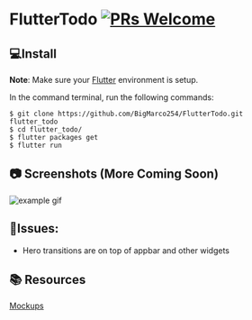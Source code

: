 # FlutterTodo  [![PRs Welcome](https://img.shields.io/badge/PRs-welcome-brightgreen.svg?style=flat-square)](http://makeapullrequest.com)

## 💻Install
**Note**: Make sure your [Flutter](https://flutter.dev) environment is setup.


In the command terminal, run the following commands:

    $ git clone https://github.com/BigMarco254/FlutterTodo.git flutter_todo
    $ cd flutter_todo/
    $ flutter packages get
    $ flutter run

## 📷 Screenshots (More Coming Soon)
![example gif](https://github.com/littlemarc2011/FlutterTodo/raw/master/example.gif)

## 🤔Issues:
 * Hero transitions are on top of appbar and other widgets

## 📚 Resources
[Mockups](https://www.ls.graphics/free/minimalistic-smartphones-mockups)